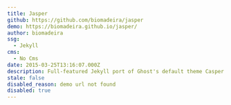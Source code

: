 ```yaml
---
title: Jasper
github: https://github.com/biomadeira/jasper
demo: https://biomadeira.github.io/jasper/
author: biomadeira
ssg:
  - Jekyll
cms:
  - No Cms
date: 2015-03-25T13:16:07.000Z
description: Full-featured Jekyll port of Ghost's default theme Casper 👻
stale: false
disabled_reason: demo url not found
disabled: true
---
```

